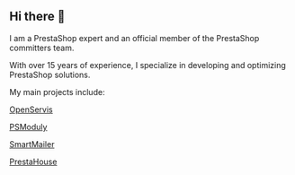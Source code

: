 ## Hi there 👋
I am a PrestaShop expert and an official member of the PrestaShop committers team.

With over 15 years of experience, I specialize in developing and optimizing PrestaShop solutions.

My main projects include:


<a href="https://www.openservis.cz/en/">OpenServis</a>

<a href="https://psmoduly.cz/">PSModuly</a>

<a href="https://smartmailer.cz/">SmartMailer</a>

<a href="https://www.prestahouse.eu/">PrestaHouse</a>

<!--
**ShaiMagal/ShaiMagal** is a ✨ _special_ ✨ repository because its `README.md` (this file) appears on your GitHub profile.

Here are some ideas to get you started:

- 🔭 I’m currently working on ...
- 🌱 I’m currently learning ...
- 👯 I’m looking to collaborate on ...
- 🤔 I’m looking for help with ...
- 💬 Ask me about ...
- 📫 How to reach me: ...
- 😄 Pronouns: ...
- ⚡ Fun fact: ...
-->
